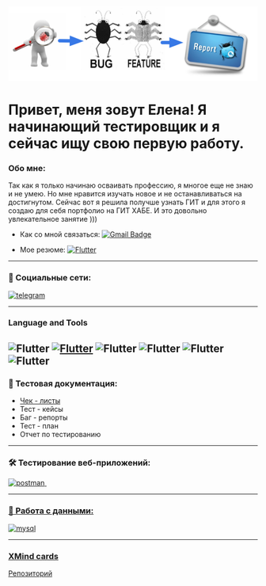 ![Header](https://github.com/alenachchekm/alenachchekm/blob/main/assets/74.png)


# Привет, меня зовут Елена! Я начинающий тестировщик и я сейчас ищу свою первую работу.


### Обо мне:

Так как я только начинаю осваивать профессию, я многое еще не знаю и не умею. Но мне нравится изучать новое и не останавливаться на достигнутом.
Сейчас вот я решила получше узнать ГИТ и для этого я создаю для себя портфолио на ГИТ ХАБЕ. И это довольно увлекательное занятие )))


- Как со мной связаться: [![Gmail Badge](https://img.shields.io/badge/-Gmail-red?style=for-the-badge&logo=Flutter&logoColor=47C5FB)](mailto:alenach2006@yandex.ru)


- Мое резюме: [![Flutter](https://img.shields.io/badge/-Резюме-red?style=for-the-badge&logo=appveyor&logoColor=F88C00)](https://drive.google.com/file/d/1HCLXdclK0yKAcPn-4Tz-OBY0cnSa7SBl/view?usp=sharing)



---
### 🤝 Социальные сети:

  <div id="badges">
     <a href="https://t.me/hellench_2023" target="_blank">
      <img src="https://cdn-icons-png.flaticon.com/512/2111/2111646.png" width="40" height="40" alt="telegram" />
    </a>
  </div>


 --- 

### Language and Tools

![Flutter](https://img.shields.io/badge/-Jira-090909?style=for-the-badge&logo=jira&logoColor=47C5FB)
[![Flutter](https://img.shields.io/badge/-Postman-090909?style=for-the-badge&logo=postman&logoColor=F88C00)](https://www.postman.com/galactic-shadow-937135)
![Flutter](https://img.shields.io/badge/-Mysql-090909?style=for-the-badge&logo=mysql&logoColor=47C5FB)
![Flutter](https://img.shields.io/badge/-VS_Code-090909?style=for-the-badge&logo=&logoColor=0098FF)
![Flutter](https://img.shields.io/badge/-Git-090909?style=for-the-badge&logo=git&logoColor=red)
![Flutter](https://img.shields.io/badge/-XMind-090909?style=for-the-badge&logo=&logoColor=orange)
---
### 📁 Тестовая документация:
- [Чек - листы](https://github.com/alenachchekm/Chec_Lists/blob/main/)
- Тест - кейсы
- Баг - репорты
- Тест - план
- Отчет по тестированию
 
---

### 🛠 Тестирование веб-приложений:

<div>
  <a href='https://www.postman.com/galactic-shadow-937135' target='_blank'>
   <img src="https://seeklogo.com/images/P/postman-logo-0087CA0D15-seeklogo.com.png" title="postman" alt="postman" width="40" height="40"/>&nbsp
 
</div>

---
### 💾 Работа с данными:

<div>
  
  <img src="https://cdn.jsdelivr.net/gh/devicons/devicon/icons/mysql/mysql-original.svg" title="mysql" alt="mysql" width="40" height="40"/>
  
</div>

---

### XMind cards
[Репозиторий](https://github.com/alenachchekm/MaindCard/blob/main)

